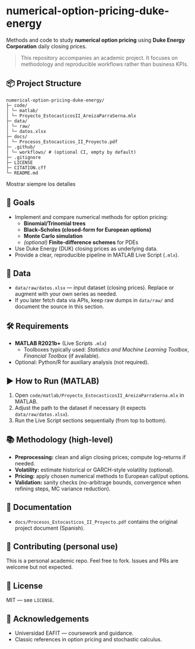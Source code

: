 # numerical-option-pricing-duke-energy

Methods and code to study **numerical option pricing** using **Duke Energy Corporation** daily closing prices.

> This repository accompanies an academic project. It focuses on methodology and reproducible workflows rather than business KPIs.

## 📦 Project Structure

```
numerical-option-pricing-duke-energy/
├─ code/
│ └─ matlab/
│ └─ Proyecto_EstocasticosII_AreizaParraSerna.mlx
├─ data/
│ └─ raw/
│ └─ datos.xlsx
├─ docs/
│ └─ Procesos_Estocasticos_II_Proyecto.pdf
├─ .github/
│ └─ workflows/ # (optional CI, empty by default)
├─ .gitignore
├─ LICENSE
├─ CITATION.cff
└─ README.md
```

Mostrar siempre los detalles

## 🎯 Goals
- Implement and compare numerical methods for option pricing:
  - **Binomial/Trinomial trees**
  - **Black–Scholes (closed-form for European options)**
  - **Monte Carlo simulation**
  - *(optional)* **Finite-difference schemes** for PDEs
- Use Duke Energy (DUK) closing prices as underlying data.
- Provide a clear, reproducible pipeline in MATLAB Live Script (`.mlx`).

## 📑 Data
- `data/raw/datos.xlsx` — input dataset (closing prices). Replace or augment with your own series as needed.
- If you later fetch data via APIs, keep raw dumps in `data/raw/` and document the source in this section.

## 🛠️ Requirements
- **MATLAB R2021b+** (Live Scripts `.mlx`)
  - Toolboxes typically used: *Statistics and Machine Learning Toolbox*, *Financial Toolbox* (if available).
- Optional: Python/R for auxiliary analysis (not required).

## ▶️ How to Run (MATLAB)
1. Open `code/matlab/Proyecto_EstocasticosII_AreizaParraSerna.mlx` in MATLAB.
2. Adjust the path to the dataset if necessary (it expects `data/raw/datos.xlsx`).
3. Run the Live Script sections sequentially (from top to bottom).

## 📚 Methodology (high-level)
- **Preprocessing:** clean and align closing prices; compute log-returns if needed.
- **Volatility:** estimate historical or GARCH-style volatility (optional).
- **Pricing:** apply chosen numerical methods to European call/put options.
- **Validation:** sanity checks (no-arbitrage bounds, convergence when refining steps, MC variance reduction).

## 📄 Documentation
- `docs/Procesos_Estocasticos_II_Proyecto.pdf` contains the original project document (Spanish).

## 🤝 Contributing (personal use)
This is a personal academic repo. Feel free to fork. Issues and PRs are welcome but not expected.

## 📜 License
MIT — see `LICENSE`.

## 🙌 Acknowledgements
- Universidad EAFIT — coursework and guidance.
- Classic references in option pricing and stochastic calculus.

